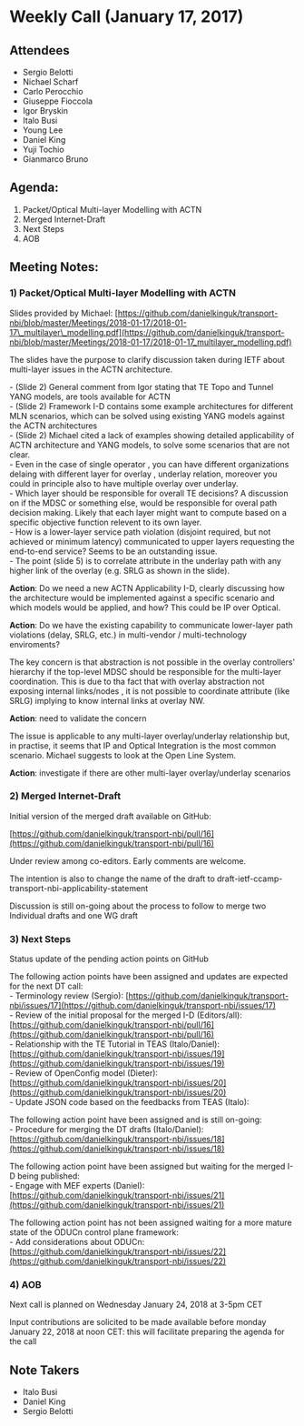 Weekly Call (January 17, 2017)
==============================

  

Attendees
---------

- Sergio Belotti  
- Nichael Scharf  
- Carlo Perocchio  
- Giuseppe Fioccola  
- Igor Bryskin  
- Italo Busi  
- Young Lee  
- Daniel King  
- Yuji Tochio  
- Gianmarco Bruno  
 
Agenda:
-------

  
1) Packet/Optical Multi-layer Modelling with ACTN  
2) Merged Internet-Draft  
3) Next Steps  
4) AOB  
  

Meeting Notes:
--------------

### 1) Packet/Optical Multi-layer Modelling with ACTN

  
Slides provided by Michael: [https://github.com/danielkinguk/transport-nbi/blob/master/Meetings/2018-01-17/2018-01-17\_multilayer\_modelling.pdf](https://github.com/danielkinguk/transport-nbi/blob/master/Meetings/2018-01-17/2018-01-17_multilayer_modelling.pdf)  
  
The slides have the purpose to clarify discussion taken during IETF about multi-layer issues in the ACTN architecture.  
  
\- (Slide 2) General comment from Igor stating that TE Topo and Tunnel YANG models, are tools available for ACTN  
\- (Slide 2) Framework I-D contains some example architectures for different MLN scenarios, which can be solved using existing YANG models against the ACTN architectures  
\- (Slide 2) Michael cited a lack of examples showing detailed applicability of ACTN architecture and YANG models, to solve some scenarios that are not clear.  
\- Even in the case of single operator , you can have different organizations delaing with different layer for overlay , underlay relation, moreover you could in principle also to have multiple overlay over underlay.  
\- Which layer should be responsible for overall TE decisions? A discussion on if the MDSC or something else, would be responsible for overal path decision making. Likely that each layer might want to compute based on a specific objective function relevent to its own layer.  
\- How is a lower-layer service path violation (disjoint required, but not achieved or minimum latency) communicated to upper layers requesting the end-to-end service? Seems to be an outstanding issue.  
\- The point (slide 5) is to correlate attribute in the underlay path with any higher link of the overlay (e.g. SRLG as shown in the slide).  
  
**Action**: Do we need a new ACTN Applicability I-D, clearly discussing how the architecture would be implemented against a specific scenario and which models would be applied, and how? This could be IP over Optical.

**Action**: Do we have the existing capability to communicate lower-layer path violations (delay, SRLG, etc.) in multi-vendor / multi-technology enviroments?    
  
The key concern is that abstraction is not possible in the overlay controllers' hierarchy if the top-level MDSC should be responsible for the multi-layer coordination. This is due to tha fact that with overlay abstraction not exposing internal links/nodes , it is not possible to coordinate attribute (like SRLG) implying to know internal links at overlay NW.

**Action**: need to validate the concern  
  
The issue is applicable to any multi-layer overlay/underlay relationship but, in practise, it seems that IP and Optical Integration is the most common scenario. Michael suggests to look at the Open Line System.  
  
**Action**: investigate if there are other multi-layer overlay/underlay scenarios  
  

### 2) Merged Internet-Draft

  
Initial version of the merged draft available on GitHub:  
  
[https://github.com/danielkinguk/transport-nbi/pull/16](https://github.com/danielkinguk/transport-nbi/pull/16)  
  
Under review among co-editors. Early comments are welcome.  
  
The intention is also to change the name of the draft to draft-ietf-ccamp-transport-nbi-applicability-statement  
  
Discussion is still on-going about the process to follow to merge two Individual drafts and one WG draft  
  

### 3) Next Steps

  
Status update of the pending action points on GitHub  
  
The following action points have been assigned and updates are expected for the next DT call:  
\- Terminology review (Sergio): [https://github.com/danielkinguk/transport-nbi/issues/17](https://github.com/danielkinguk/transport-nbi/issues/17)  
\- Review of the initial proposal for the merged I-D (Editors/all): [https://github.com/danielkinguk/transport-nbi/pull/16](https://github.com/danielkinguk/transport-nbi/pull/16)  
\- Relationship with the TE Tutorial in TEAS (Italo/Daniel): [https://github.com/danielkinguk/transport-nbi/issues/19](https://github.com/danielkinguk/transport-nbi/issues/19)  
\- Review of OpenConfig model (Dieter): [https://github.com/danielkinguk/transport-nbi/issues/20](https://github.com/danielkinguk/transport-nbi/issues/20)  
\- Update JSON code based on the feedbacks from TEAS (Italo):   
  
The following action point have been assigned and is still on-going:  
\- Procedure for merging the DT drafts (Italo/Daniel): [https://github.com/danielkinguk/transport-nbi/issues/18](https://github.com/danielkinguk/transport-nbi/issues/18)  
  
The following action point have been assigned but waiting for the merged I-D being published:  
\- Engage with MEF experts (Daniel): [https://github.com/danielkinguk/transport-nbi/issues/21](https://github.com/danielkinguk/transport-nbi/issues/21)  
  
The following action point has not been assigned waiting for a more mature state of the ODUCn control plane framework:  
\- Add considerations about ODUCn: [https://github.com/danielkinguk/transport-nbi/issues/22](https://github.com/danielkinguk/transport-nbi/issues/22)  
  

### 4) AOB

  
Next call is planned on Wednesday January 24, 2018 at 3-5pm CET  
  
Input contributions are solicited to be made available before monday January 22, 2018 at noon CET: this will facilitate preparing the agenda for the call  
  

Note Takers
-----------

- Italo Busi  
- Daniel King  
- Sergio Belotti  
